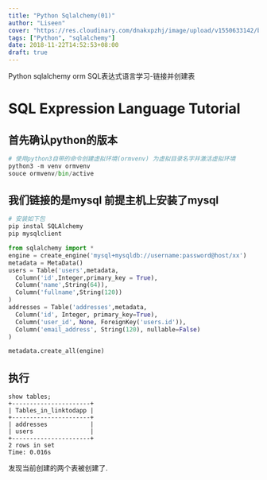 ```yaml
---
title: "Python Sqlalchemy(01)"
author: "Liseen"
cover: "https://res.cloudinary.com/dnakxpzhj/image/upload/v1550633142/blog/sql.jpg"
tags: ["Python", "sqlalchemy"]
date: 2018-11-22T14:52:53+08:00
draft: true
---
```


Python sqlalchemy orm SQL表达式语言学习-链接并创建表

<!--more-->

# SQL Expression Language Tutorial

## 首先确认python的版本

```python
# 使用python3自带的命令创建虚拟环境(ormvenv) 为虚拟目录名字并激活虚拟环境
python3 -m venv ormvenv
souce ormvenv/bin/active
```

## 我们链接的是mysql 前提主机上安装了mysql

```python
# 安装如下包
pip instal SQLAlchemy
pip mysqlclient

from sqlalchemy import *
engine = create_engine('mysql+mysqldb://username:password@host/xx')
metadata = MetaData()
users = Table('users',metadata,
  Column('id',Integer,primary_key = True),
  Column('name',String(64)),
  Column('fullname',String(120))
)
addresses = Table('addresses',metadata,
  Column('id', Integer, primary_key=True),
  Column('user_id', None, ForeignKey('users.id')),
  Column('email_address', String(120), nullable=False)
)

metadata.create_all(engine)

```

## 执行

```mysql
show tables;
+----------------------+
| Tables_in_linktodapp |
+----------------------+
| addresses            |
| users                |
+----------------------+
2 rows in set
Time: 0.016s
```

发现当前创建的两个表被创建了.
